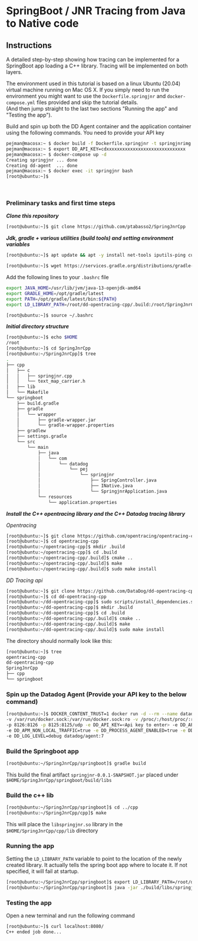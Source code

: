 # SpringBoot / JNR Tracing from Java to Native code

## Instructions


A detailed step-by-step showing how tracing can be implemented for a SpringBoot app loading a C++ library.
Tracing will be implemented on both layers.

The environment used in this tutorial is based on a linux Ubuntu (20.04) virtual machine running on Mac OS X. 
If you simply need to run the environment you might want to use the `Dockerfile.springjnr` and `docker-compose.yml` files provided and skip the tutorial details.<br>
(And then jump straight to the last two sections "Running the app" and "Testing the app").

Build and spin up both the DD Agent container and the application container using the following commands. 
You need to provide your API key

```sh
pejman@macosx:~ $ docker build -f Dockerfile.springjnr -t springjnrimg .
pejman@macosx:~ $ export DD_API_KEY=cdxxxxxxxxxxxxxxxxxxxxxxxxxxxxxx
pejman@macosx:~ $ docker-compose up -d
Creating springjnr ... done
Creating dd-agent  ... done
pejman@macosx:~ $ docker exec -it springjnr bash
[root@ubuntu:~]$ 
```

<br>

### Preliminary tasks and first time steps

***Clone this repository***

```sh
[root@ubuntu:~]$ git clone https://github.com/ptabasso2/SpringJnrCpp
```

***Jdk, gradle + various utilities (build tools) and setting environment variables***

```sh
[root@ubuntu:~]$ apt update && apt -y install net-tools iputils-ping curl vim procps netcat wget gnupg2 apt-transport-https sudo lsof unzip git zip tree build-essential cmake gdb openjdk-13-jdk

[root@ubuntu:~]$ wget https://services.gradle.org/distributions/gradle-6.5.1-bin.zip -P /tmp && unzip -d /opt/gradle /tmp/gradle-6.5.1-bin.zip && ln -s /opt/gradle/gradle-6.5.1 /opt/gradle/latest
```

Add the following lines to your `.bashrc` file

```sh
export JAVA_HOME=/usr/lib/jvm/java-13-openjdk-amd64
export GRADLE_HOME=/opt/gradle/latest
export PATH=/opt/gradle/latest/bin:${PATH}
export LD_LIBRARY_PATH=/root/dd-opentracing-cpp/.build:/root/SpringJnrCpp/cpp/lib
```

```sh
[root@ubuntu:~]$ source ~/.bashrc
```

***Initial directory structure***

```sh
[root@ubuntu:~]$ echo $HOME
/root
[root@ubuntu:~]$ cd SpringJnrCpp
[root@ubuntu:~/SpringJnrCpp]$ tree
.
├── cpp
│   ├── c
│   │   ├── springjnr.cpp
│   │   └── text_map_carrier.h
│   ├── lib
│   └── Makefile
└── springboot
    ├── build.gradle
    ├── gradle
    │   └── wrapper
    │       ├── gradle-wrapper.jar
    │       └── gradle-wrapper.properties
    ├── gradlew
    ├── settings.gradle
    └── src
        └── main
            ├── java
            │   └── com
            │       └── datadog
            │           └── pej
            │               └── springjnr
            │                   ├── SpringController.java
            │                   ├── INative.java
            │                   └── SpringjnrApplication.java
            └── resources
                └── application.properties

```



***Install the C++ opentracing library and the C++ Datadog tracing library***

*Opentracing*

```sh
[root@ubuntu:~]$ git clone https://github.com/opentracing/opentracing-cpp.git
[root@ubuntu:~]$ cd opentracing-cpp
[root@ubuntu:~/opentracing-cpp]$ mkdir .build
[root@ubuntu:~/opentracing-cpp]$ cd .build
[root@ubuntu:~/opentracing-cpp/.build]$ cmake ..
[root@ubuntu:~/opentracing-cpp/.build]$ make
[root@ubuntu:~/opentracing-cpp/.build]$ sudo make install
```

*DD Tracing api*

```sh
[root@ubuntu:~]$ git clone https://github.com/DataDog/dd-opentracing-cpp
[root@ubuntu:~]$ cd dd-opentracing-cpp
[root@ubuntu:~/dd-opentracing-cpp]$ sudo scripts/install_dependencies.sh
[root@ubuntu:~/dd-opentracing-cpp]$ mkdir .build
[root@ubuntu:~/dd-opentracing-cpp]$ cd .build
[root@ubuntu:~/dd-opentracing-cpp/.build]$ cmake ..
[root@ubuntu:~/dd-opentracing-cpp/.build]$ make
[root@ubuntu:~/dd-opentracing-cpp/.build]$ sudo make install
```



The directory should normally look like this:

```sh
[root@ubuntu:~]$ tree
opentracing-cpp
dd-opentracing-cpp
SpringJnrCpp
├── cpp
└── springboot
```


### Spin up the Datadog Agent (Provide your API key  to the  below command)


```sh
[root@ubuntu:~]$ DOCKER_CONTENT_TRUST=1 docker run -d --rm --name datadog_agent -h datadog \ 
-v /var/run/docker.sock:/var/run/docker.sock:ro -v /proc/:/host/proc/:ro -v /sys/fs/cgroup/:/host/sys/fs/cgroup:ro \
-p 8126:8126 -p 8125:8125/udp -e DD_API_KEY=<Api key to enter> -e DD_APM_ENABLED=true \
-e DD_APM_NON_LOCAL_TRAFFIC=true -e DD_PROCESS_AGENT_ENABLED=true -e DD_DOGSTATSD_NON_LOCAL_TRAFFIC="true" \ 
-e DD_LOG_LEVEL=debug datadog/agent:7
```


### Build the Springboot app

```sh
[root@ubuntu:~/SpringJnrCpp/springboot]$ gradle build
```

This build the final artifact `springjnr-0.0.1-SNAPSHOT.jar` placed under `$HOME/SpringJnrCpp/springboot/build/libs`


### Build the c++ lib

```sh
[root@ubuntu:~/SpringJnrCpp/springboot]$ cd ../cpp
[root@ubuntu:~/SpringJnrCpp/cpp]$ make
```

This will place the `libspringjnr.so` library in the `$HOME/SpringJnrCpp/cpp/lib` directory

### Running the app

Setting the `LD_LIBRARY_PATH` variable to point to the location of the newly created library. It actually tells the spring boot app where to locate it.
If not specified, it will fail at startup. 

```sh
[root@ubuntu:~/SpringJnrCpp/springboot]$ export LD_LIBRARY_PATH=/root/dd-opentracing-cpp/.build:/root/opentracing-cpp/.build/output:/root/SpringJnrCpp/cpp/lib
[root@ubuntu:~/SpringJnrCpp/springboot]$ java -jar ./build/libs/springjnr-0.0.1-SNAPSHOT.jar
```

### Testing the app

Open a new terminal and run the following command

```sh
[root@ubuntu:~]$ curl localhost:8080/
C++ ended job done...
```

